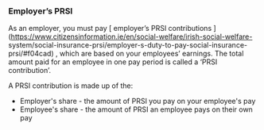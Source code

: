 ###  **Employer’s PRSI**

As an employer, you must pay [ employer’s PRSI contributions
](https://www.citizensinformation.ie/en/social-welfare/irish-social-welfare-
system/social-insurance-prsi/employer-s-duty-to-pay-social-insurance-
prsi/#f04cad) , which are based on your employees’ earnings. The total amount
paid for an employee in one pay period is called a ‘PRSI contribution’.

A PRSI contribution is made up of the:

  * Employer's share - the amount of PRSI you pay on your employee's pay 
  * Employee's share - the amount of PRSI an employee pays on their own pay 
